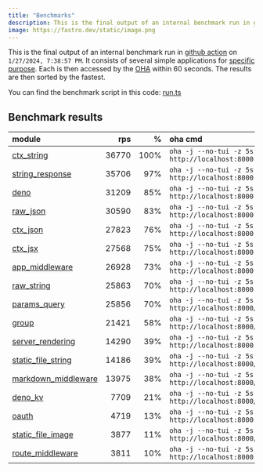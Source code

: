 ```yaml
---
title: "Benchmarks"
description: This is the final output of an internal benchmark run in github action
image: https://fastro.dev/static/image.png
---
```


This is the final output of an internal benchmark run in [github action](https://github.com/fastrodev/fastro/actions) on `1/27/2024, 7:38:57 PM`. It consists of several simple applications for [specific purpose](https://github.com/fastrodev/fastro/blob/main/deno.json). Each is then accessed by the [OHA](https://github.com/hatoo/oha) within 60 seconds. The results are then sorted by the fastest.

You can find the benchmark script in this code: [run.ts](https://github.com/fastrodev/fastro/blob/main/bench/run.ts)

## Benchmark results


| module                                                                                               |   rps |    % | oha cmd                                                           |
| :--------------------------------------------------------------------------------------------------- | ----: | ---: | :---------------------------------------------------------------- |
| [ctx_string](https://github.com/fastrodev/fastro/blob/main/examples/ctx_string.ts)                   | 36770 | 100% | `oha -j --no-tui -z 5s http://localhost:8000`                     |
| [string_response](https://github.com/fastrodev/fastro/blob/main/examples/string_response.ts)         | 35706 |  97% | `oha -j --no-tui -z 5s http://localhost:8000`                     |
| [deno](https://github.com/fastrodev/fastro/blob/main/examples/deno.ts)                               | 31209 |  85% | `oha -j --no-tui -z 5s http://localhost:8000`                     |
| [raw_json](https://github.com/fastrodev/fastro/blob/main/examples/raw_json.ts)                       | 30590 |  83% | `oha -j --no-tui -z 5s http://localhost:8000`                     |
| [ctx_json](https://github.com/fastrodev/fastro/blob/main/examples/ctx_json.ts)                       | 27823 |  76% | `oha -j --no-tui -z 5s http://localhost:8000`                     |
| [ctx_jsx](https://github.com/fastrodev/fastro/blob/main/examples/ctx_jsx.tsx)                        | 27568 |  75% | `oha -j --no-tui -z 5s http://localhost:8000`                     |
| [app_middleware](https://github.com/fastrodev/fastro/blob/main/examples/app_middleware.ts)           | 26928 |  73% | `oha -j --no-tui -z 5s http://localhost:8000`                     |
| [raw_string](https://github.com/fastrodev/fastro/blob/main/examples/raw_string.ts)                   | 25863 |  70% | `oha -j --no-tui -z 5s http://localhost:8000`                     |
| [params_query](https://github.com/fastrodev/fastro/blob/main/examples/params_query.ts)               | 25856 |  70% | `oha -j --no-tui -z 5s http://localhost:8000/agus?title=lead`     |
| [group](https://github.com/fastrodev/fastro/blob/main/examples/group.ts)                             | 21421 |  58% | `oha -j --no-tui -z 5s http://localhost:8000/api/user`            |
| [server_rendering](https://github.com/fastrodev/fastro/blob/main/examples/server_rendering.tsx)      | 14290 |  39% | `oha -j --no-tui -z 5s http://localhost:8000`                     |
| [static_file_string](https://github.com/fastrodev/fastro/blob/main/examples/static_file_string.ts)   | 14186 |  39% | `oha -j --no-tui -z 5s http://localhost:8000/static/tailwind.css` |
| [markdown_middleware](https://github.com/fastrodev/fastro/blob/main/examples/markdown_middleware.ts) | 13975 |  38% | `oha -j --no-tui -z 5s http://localhost:8000/blog/hello`          |
| [deno_kv](https://github.com/fastrodev/fastro/blob/main/examples/deno_kv.ts)                         |  7709 |  21% | `oha -j --no-tui -z 5s http://localhost:8000/user?name=john`      |
| [oauth](https://github.com/fastrodev/fastro/blob/main/examples/oauth.ts)                             |  4719 |  13% | `oha -j --no-tui -z 5s http://localhost:8000`                     |
| [static_file_image](https://github.com/fastrodev/fastro/blob/main/examples/static_file_image.ts)     |  3877 |  11% | `oha -j --no-tui -z 5s http://localhost:8000/static/favicon.ico`  |
| [route_middleware](https://github.com/fastrodev/fastro/blob/main/examples/route_middleware.ts)       |  3811 |  10% | `oha -j --no-tui -z 5s http://localhost:8000`                     |